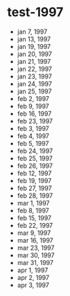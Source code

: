 # test-1997

- jan 7, 1997
- jan 13, 1997
- jan 19, 1997
- jan 20, 1997
- jan 21, 1997
- jan 22, 1997
- jan 23, 1997
- jan 24, 1997
- jan 25, 1997
- feb 2, 1997
- feb 9, 1997
- feb 16, 1997
- feb 23, 1997
- feb 3, 1997
- feb 4, 1997
- feb 5, 1997
- feb 24, 1997
- feb 25, 1997
- feb 26, 1997
- feb 12, 1997
- feb 19, 1997
- feb 27, 1997
- feb 28, 1997
- mar 1, 1997
- feb 8, 1997
- feb 15, 1997
- feb 22, 1997
- mar 9, 1997
- mar 16, 1997
- mar 23, 1997
- mar 30, 1997
- mar 31, 1997
- apr 1, 1997
- apr 2, 1997
- apr 3, 1997